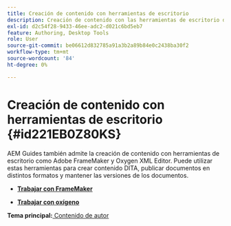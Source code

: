 ```yaml
---
title: Creación de contenido con herramientas de escritorio
description: Creación de contenido con las herramientas de escritorio de AEM Guides. Aprenda a trabajar con Adobe FrameMaker y Oxygen XML Editor para crear y publicar contenido DITA.
exl-id: d2c54f28-9433-46ee-adc2-d021c6bd5eb7
feature: Authoring, Desktop Tools
role: User
source-git-commit: be06612d832785a91a3b2a89b84e0c2438ba30f2
workflow-type: tm+mt
source-wordcount: '84'
ht-degree: 0%

---
```


# Creación de contenido con herramientas de escritorio {#id221EB0Z80KS}

AEM Guides también admite la creación de contenido con herramientas de escritorio como Adobe FrameMaker y Oxygen XML Editor. Puede utilizar estas herramientas para crear contenido DITA, publicar documentos en distintos formatos y mantener las versiones de los documentos.

- **[Trabajar con FrameMaker](author-desktop-framemaker.md)**

- **[Trabajar con oxígeno](author-desktop-oxygen.md)**


**Tema principal:**[ Contenido de autor](authoring-content.md)
